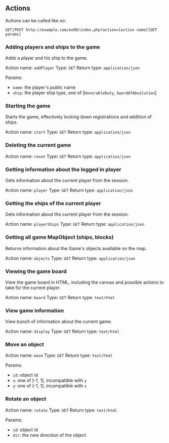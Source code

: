 ## Actions

Actions can be called like so:

`GET|POST http://example.com/ex00/index.php?action=[action name][GET params]`

### Adding players and ships to the game

Adds a player and his ship to the game.

Action name: `addPlayer`
Type: `GET`
Return type: `application/json`

Params:
* `name`: the player's public name
* `ship`: the player ship type, one of [`HonorableDuty`, `SwordOfAbsolution`]

### Starting the game

Starts the game, effectively locking down registrations and addition of ships.

Action name: `start`
Type: `GET`
Return type: `application/json`

### Deleting the current game

Action name: `reset`
Type: `GET`
Return type: `application/json`

### Getting information about the logged in player

Gets information about the current player from the session.

Action name: `player`
Type: `GET`
Return type: `application/json`

### Getting the ships of the current player

Gets information about the current player from the session.

Action name: `playerShips`
Type: `GET`
Return type: `application/json`

### Getting all game MapObject (ships, blocks)

Returns information about the Game's objects available on the map.

Action name: `objects`
Type: `GET`
Return type: `application/json`

### Viewing the game board

View the game board in HTML, including the canvas and possible actions to take
for the current player.

Action name: `board`
Type: `GET`
Return type: `text/html`

### View game information

View bunch of information about the current game.

Action name: `display`
Type: `GET`
Return type: `text/html`

### Move an object

Action name: `move`
Type: `GET`
Return type: `text/html`

Params:
* `id`: object id
* `x`: one of [-1, 1], incompatible with `y`
* `y`: one of [-1, 1], incompatible with `x`

### Rotate an object

Action name: `rotate`
Type: `GET`
Return type: `text/html`

Params:
* `id`: object id
* `dir`: the new direction of the object